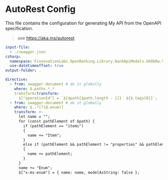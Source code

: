 ﻿# AutoRest Config

This file contains the configuration for generating My API from the OpenAPI specification.

> see https://aka.ms/autorest
> 
``` yaml
input-file:
  - ./swagger.json
csharp:
  namespace: FinnovationLabs.OpenBanking.Library.BankApiModels.UkObRw.V3p1p8.Pisp
  use-datetimeoffset: true
output-folder: .

directive:
  - from: swagger-document # do it globally 
    where: $.paths.*.* 
    transform:transform:
      $["operationId"] = `${$path[$path.length - 1]}  ${$.tags[0]}`;
  - from: swagger-document # do it globally 
    where: $..*[?(@.enum)]
    transform: >-
      let name = "";
      for (const pathElement of $path) {
        if (pathElement == "items")
        {
          name += "Item";
        }
        else if (pathElement && pathElement != "properties" && pathElement != "definitions" && pathElement != "components" && pathElement != "schemas")
        {
          name += pathElement;
        }
      }
      name += "Enum";
      $["x-ms-enum"] = { name: name, modelAsString: false };
```